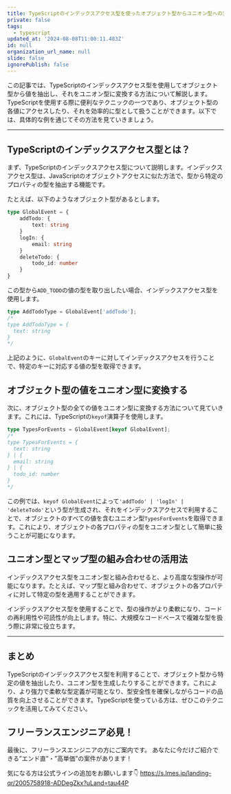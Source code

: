 ```yaml
---
title: TypeScriptのインデックスアクセス型を使ったオブジェクト型からユニオン型への変換テクニック
private: false
tags:
  - typescript
updated_at: '2024-08-08T11:00:11.483Z'
id: null
organization_url_name: null
slide: false
ignorePublish: false
---
```


この記事では、TypeScriptのインデックスアクセス型を使用してオブジェクト型から値を抽出し、それをユニオン型に変換する方法について解説します。TypeScriptを使用する際に便利なテクニックの一つであり、オブジェクト型の各値にアクセスしたり、それを効率的に型として扱うことができます。以下では、具体的な例を通じてその方法を見ていきましょう。

---

## TypeScriptのインデックスアクセス型とは？

まず、TypeScriptのインデックスアクセス型について説明します。インデックスアクセス型は、JavaScriptのオブジェクトアクセスに似た方法で、型から特定のプロパティの型を抽出する機能です。

たとえば、以下のようなオブジェクト型があるとします。

```typescript
type GlobalEvent = {
    addTodo: {
        text: string
    }
    logIn: {
        email: string
    }
    deleteTodo: {
        todo_id: number
    }
}
```

この型から`ADD_TODO`の値の型を取り出したい場合、インデックスアクセス型を使用します。

```typescript
type AddTodoType = GlobalEvent['addTodo'];
/*
type AddTodoType = {
  text: string
}
*/
```

上記のように、`GlobalEvent`のキーに対してインデックスアクセスを行うことで、特定のキーに対応する値の型を取得できます。

## オブジェクト型の値をユニオン型に変換する

次に、オブジェクト型の全ての値をユニオン型に変換する方法について見ていきます。これには、TypeScriptの`keyof`演算子を使用します。

```typescript
type TypesForEvents = GlobalEvent[keyof GlobalEvent];
/*
type TypesForEvents = {
  text: string
} | {
  email: string
} | {
  todo_id: number
}
*/
```

この例では、`keyof GlobalEvent`によって`'addTodo' | 'logIn' | 'deleteTodo'`という型が生成され、それをインデックスアクセスで利用することで、オブジェクトのすべての値を含むユニオン型`TypesForEvents`を取得できます。これにより、オブジェクトの各プロパティの型をユニオン型として簡単に扱うことが可能になります。

## ユニオン型とマップ型の組み合わせの活用法

インデックスアクセス型をユニオン型と組み合わせると、より高度な型操作が可能になります。たとえば、マップ型と組み合わせて、オブジェクトの各プロパティに対して特定の型を適用することができます。

インデックスアクセス型を使用することで、型の操作がより柔軟になり、コードの再利用性や可読性が向上します。特に、大規模なコードベースで複雑な型を扱う際に非常に役立ちます。

---

## まとめ

TypeScriptのインデックスアクセス型を利用することで、オブジェクト型から特定の値を抽出したり、ユニオン型を生成したりすることができます。これにより、より強力で柔軟な型定義が可能となり、型安全性を確保しながらコードの品質を向上させることができます。TypeScriptを使っている方は、ぜひこのテクニックを活用してみてください。

## フリーランスエンジニア必見！

最後に、フリーランスエンジニアの方にご案内です。
あなたに今だけご紹介できる”エンド直”・”高単価”の案件があります！

気になる方は公式ラインの追加をお願いします👇
https://s.lmes.jp/landing-qr/2005758918-ADDegZkx?uLand=tau44P
